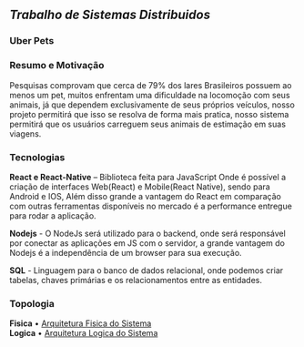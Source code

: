 ## *Trabalho de Sistemas Distribuidos* <br />
### **Uber Pets** <br />

### **Resumo e Motivação** <br />
Pesquisas comprovam que cerca de 79% dos lares Brasileiros possuem ao menos um pet,
muitos enfrentam uma dificuldade na locomoção com seus animais, já que dependem exclusivamente de seus próprios veículos, 
nosso projeto permitirá que isso se resolva de forma mais pratica, nosso sistema permitirá que os usuários carreguem seus animais de estimação em suas viagens.

### **Tecnologias** <br />
**React e React-Native** – Biblioteca feita para JavaScript Onde é possível a criação de interfaces Web(React) e Mobile(React Native), sendo para Android e IOS,
Além disso grande a vantagem do React em comparação com outras ferramentas disponíveis no mercado é a performance entregue para rodar a aplicação.<br />

**Nodejs** - O NodeJs será utilizado para o backend, onde será responsável por conectar as aplicações em JS com o servidor, a grande vantagem do Nodejs é a independência de um browser para sua execução. <br />

**SQL** - Linguagem para o banco de dados relacional, onde podemos criar tabelas, chaves primárias e os relacionamentos entre as entidades. 


### **Topologia** <br />
**Fisica**
 •	[Arquitetura Fisica do Sistema](https://drive.google.com/file/d/1BOyWcMPf-BpNty6esTI57aVgptyX6gHa/view?usp=sharing)<br />
**Logica**
 •	[Arquitetura Logica do Sistema](https://drive.google.com/file/d/1r98ovU-A92z5naNE-3SPR6HXxivUq3U4/view?usp=sharing)<br />
 
 
